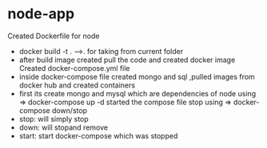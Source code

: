 # node-app
Created Dockerfile for node
- docker build -t .    -->. for taking from current folder
- after build image created
pull the code and created docker image
Created docker-compose.yml file 
- inside docker-compose file created mongo and sql ,pulled images from docker hub and created containers
- first its create mongo and mysql which are dependencies of node
using => docker-compose up -d
started the compose file
stop using => docker-compose down/stop
- stop: will simply stop
- down: will stopand remove
- start: start docker-compose which was stopped
